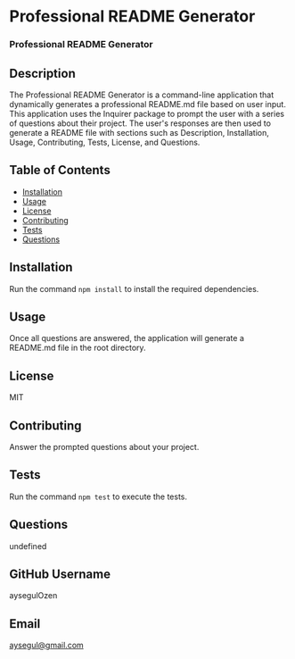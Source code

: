 # Professional README Generator

  ### Professional README Generator

  ## Description
  The Professional README Generator is a command-line application that dynamically generates a professional README.md file based on user input. This application uses the Inquirer package to prompt the user with a series of questions about their project. The user's responses are then used to generate a README file with sections such as Description, Installation, Usage, Contributing, Tests, License, and Questions.

  ## Table of Contents
  - [Installation](#installation)
  - [Usage](#usage)
  - [License](#license)
  - [Contributing](#contributing)
  - [Tests](#tests)
  - [Questions](#questions)

  ## Installation
  Run the command `npm install` to install the required dependencies.

  ## Usage
  Once all questions are answered, the application will generate a README.md file in the root directory.

  ## License
  MIT

  ## Contributing
  Answer the prompted questions about your project.

  ## Tests
  Run the command `npm test` to execute the tests.

  ## Questions
  undefined

  ## GitHub Username
  aysegulOzen

  ## Email
  aysegul@gmail.com

